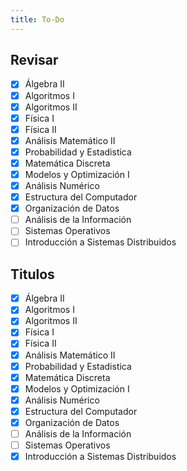 ```yaml
---
title: To-Do
---
```


## Revisar

- [x] Álgebra II
- [x] Algoritmos I
- [x] Algoritmos II
- [x] Física I
- [x] Física II
- [x] Análisis Matemático II
- [x] Probabilidad y Estadistica
- [x] Matemática Discreta
- [x] Modelos y Optimización I
- [x] Análisis Numérico
- [x] Estructura del Computador
- [x] Organización de Datos
- [ ] Análisis de la Información
- [ ] Sistemas Operativos
- [ ] Introducción a Sistemas Distribuidos

## Titulos

- [x] Álgebra II
- [x] Algoritmos I
- [x] Algoritmos II
- [x] Física I
- [x] Física II
- [x] Análisis Matemático II
- [x] Probabilidad y Estadistica
- [x] Matemática Discreta
- [x] Modelos y Optimización I
- [x] Análisis Numérico
- [x] Estructura del Computador
- [x] Organización de Datos
- [ ] Análisis de la Información
- [ ] Sistemas Operativos
- [x] Introducción a Sistemas Distribuidos
